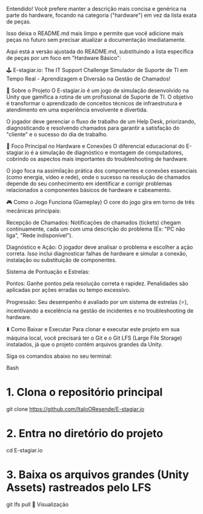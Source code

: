 Entendido! Você prefere manter a descrição mais concisa e genérica na parte do hardware, focando na categoria ("hardware") em vez da lista exata de peças.

Isso deixa o README.md mais limpo e permite que você adicione mais peças no futuro sem precisar atualizar a documentação imediatamente.

Aqui está a versão ajustada do README.md, substituindo a lista específica de peças por um foco em "Hardware Básico":

🕹️ E-stagiar.io: The IT Support Challenge
Simulador de Suporte de TI em Tempo Real - Aprendizagem e Diversão na Gestão de Chamados!

🎯 Sobre o Projeto
O E-stagiar.io é um jogo de simulação desenvolvido na Unity que gamifica a rotina de um profissional de Suporte de TI. O objetivo é transformar o aprendizado de conceitos técnicos de infraestrutura e atendimento em uma experiência envolvente e divertida.

O jogador deve gerenciar o fluxo de trabalho de um Help Desk, priorizando, diagnosticando e resolvendo chamados para garantir a satisfação do "cliente" e o sucesso do dia de trabalho.

🧠 Foco Principal no Hardware e Conexões
O diferencial educacional do E-stagiar.io é a simulação de diagnóstico e montagem de computadores, cobrindo os aspectos mais importantes do troubleshooting de hardware.

O jogo foca na assimilação prática dos componentes e conexões essenciais (como energia, vídeo e rede), onde o sucesso na resolução de chamados depende do seu conhecimento em identificar e corrigir problemas relacionados a componentes básicos de hardware e cabeamento.

🎮 Como o Jogo Funciona (Gameplay)
O core do jogo gira em torno de três mecânicas principais:

Recepção de Chamados: Notificações de chamados (tickets) chegam continuamente, cada um com uma descrição do problema (Ex: "PC não liga", "Rede indisponível").

Diagnóstico e Ação: O jogador deve analisar o problema e escolher a ação correta. Isso inclui diagnosticar falhas de hardware e simular a conexão, instalação ou substituição de componentes.

Sistema de Pontuação e Estrelas:

Pontos: Ganhe pontos pela resolução correta e rapidez. Penalidades são aplicadas por ações erradas ou tempo excessivo.

Progressão: Seu desempenho é avaliado por um sistema de estrelas (⭐), incentivando a excelência na gestão de incidentes e no troubleshooting de hardware.

⬇️ Como Baixar e Executar
Para clonar e executar este projeto em sua máquina local, você precisará ter o Git e o Git LFS (Large File Storage) instalados, já que o projeto contém arquivos grandes da Unity.

Siga os comandos abaixo no seu terminal:

Bash

# 1. Clona o repositório principal
git clone https://github.com/ItaloOResende/E-stagiar.io

# 2. Entra no diretório do projeto
cd E-stagiar.io

# 3. Baixa os arquivos grandes (Unity Assets) rastreados pelo LFS
git lfs pull
📸 Visualização
